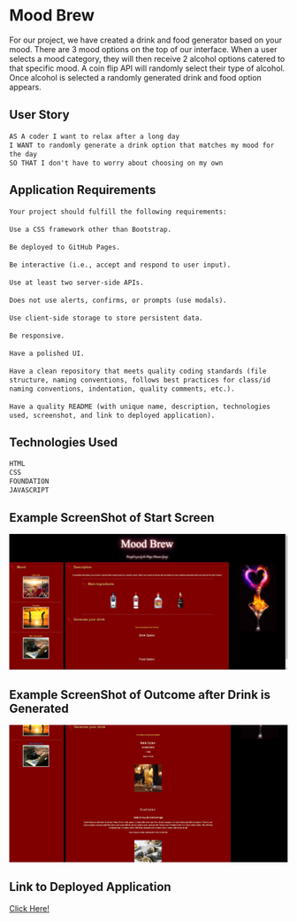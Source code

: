# Mood Brew
For our project, we have created a drink and food generator based on your mood. There are 3 mood options on the top of our interface. When a user selects a mood category, they will then receive 2 alcohol options catered to that specific mood. A coin flip API will randomly select their type of alcohol. Once alcohol is selected a randomly generated drink and food option appears.

## User Story
```
AS A coder I want to relax after a long day
I WANT to randomly generate a drink option that matches my mood for the day
SO THAT I don't have to worry about choosing on my own
```

## Application Requirements

```
Your project should fulfill the following requirements:

Use a CSS framework other than Bootstrap.

Be deployed to GitHub Pages.

Be interactive (i.e., accept and respond to user input).

Use at least two server-side APIs.

Does not use alerts, confirms, or prompts (use modals).

Use client-side storage to store persistent data.

Be responsive.

Have a polished UI.

Have a clean repository that meets quality coding standards (file structure, naming conventions, follows best practices for class/id naming conventions, indentation, quality comments, etc.).

Have a quality README (with unique name, description, technologies used, screenshot, and link to deployed application).
```

## Technologies Used
```
HTML
CSS 
FOUNDATION
JAVASCRIPT
```


## Example ScreenShot of Start Screen
![screenshot of start screen](./assets/Images/StartScreen.JPG)

## Example ScreenShot of Outcome after Drink is Generated
![screenshot of drink outcome screen](./assets/Images/example_output_for_code_works.JPG)

## Link to Deployed Application

[Click Here!](https://kaileesmith.github.io/Mood_Brew/)